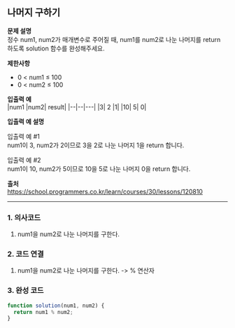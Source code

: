 ## 나머지 구하기

**문제 설명**  
정수 num1, num2가 매개변수로 주어질 때, num1를 num2로 나눈 나머지를 return 하도록 solution 함수를 완성해주세요.

**제한사항**

- 0 < num1 ≤ 100
- 0 < num2 ≤ 100

**입출력 예**  
|num1 |num2| result|
|--|--|---|
|3| 2 |1|
|10| 5| 0|

**입출력 예 설명**

입출력 예 #1  
num1이 3, num2가 2이므로 3을 2로 나눈 나머지 1을 return 합니다.

입출력 예 #2  
num1이 10, num2가 5이므로 10을 5로 나눈 나머지 0을 return 합니다.

**출처**  
https://school.programmers.co.kr/learn/courses/30/lessons/120810

---

### 1. 의사코드

1. num1을 num2로 나눈 나머지를 구한다.

### 2. 코드 연결

1. num1을 num2로 나눈 나머지를 구한다. -> % 연산자

### 3. 완성 코드

```javascript
function solution(num1, num2) {
  return num1 % num2;
}
```

